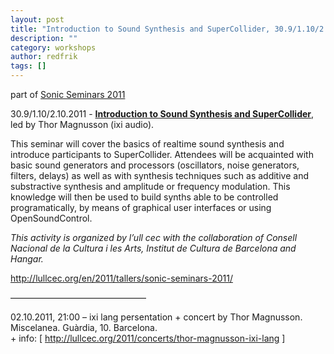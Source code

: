```yaml
---
layout: post
title: "Introduction to Sound Synthesis and SuperCollider, 30.9/1.10/2.10.2011, Barcelona"
description: ""
category: workshops
author: redfrik
tags: []
---
```

<p>part of <a href="http://supercollider.sourceforge.net/2011/sonic-seminars-2011-sep-dec-barcelona/">Sonic Seminars 2011</a></p>
<p>30.9/1.10/2.10.2011 - <strong><a href="http://lullcec.org/en/2011/tallers/introduccio-a-la-sintesi-del-so-i-supercollider/">Introduction to Sound Synthesis and SuperCollider</a></strong>, led by Thor Magnusson (ixi audio).</p>
<p>This seminar will cover the basics of realtime sound synthesis and introduce participants to SuperCollider. Attendees will be acquainted with basic sound generators and processors (oscillators, noise generators, filters, delays) as well as with synthesis techniques such as additive and substractive synthesis and amplitude or frequency modulation. This knowledge will then be used to build synths able to be controlled programatically, by means of graphical user interfaces or using OpenSoundControl.</p>
<p><em>This activity is organized by l’ull cec with the collaboration of Consell Nacional de la Cultura i les Arts, Institut de Cultura de Barcelona and Hangar.</em></p>
<p><span><a href="http://lullcec.org/en/2011/tallers/sonic-seminars-2011/">http://lullcec.org/en/2011/tallers/sonic-seminars-2011/</a></span></p>
<p>&#8212;&#8212;&#8212;&#8212;&#8212;&#8212;&#8212;&#8212;&#8212;&#8212;&#8212;&#8212;&#8212;&#8212;&#8212;&#8211;</p>
<p>02.10.2011, 21:00 – ixi lang persentation + concert by Thor Magnusson. Miscelanea. Guàrdia, 10. Barcelona.<br />
+ info: [ <a href="http://lullcec.org/2011/concerts/thor-magnusson-ixi-lang">http://lullcec.org/2011/concerts/thor-magnusson-ixi-lang</a> ]</p>
